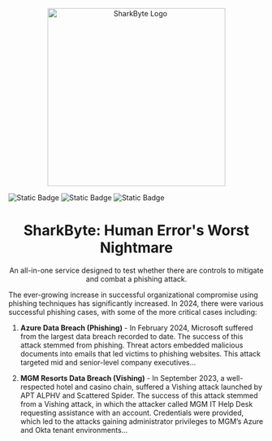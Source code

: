 <p align="center">
  <img src="https://github.com/user-attachments/assets/9510e919-84f0-471b-998b-47c7b8d199ff" width="350" alt="SharkByte Logo">
</p>

![Static Badge](https://img.shields.io/badge/Release_Date-April_2024-Blue?color=blue) ![Static Badge](https://img.shields.io/badge/Contributors-Christos_Kappos_%26_Willow_Ersil-Green?labelColor=grey&color=green) ![Static Badge](https://img.shields.io/badge/Purpose-Let's_Scrap_Phishing-Blue?color=blue)

<h1 align="center">SharkByte: Human Error's Worst Nightmare</h1>
<p align="center">
  An all-in-one service designed to test whether there are controls to mitigate and combat a phishing attack.
</p>

The ever-growing increase in successful organizational compromise using phishing techniques has significantly increased. In 2024, there were various successful phishing cases, with some of the more critical cases including:

1. **Azure Data Breach (Phishing)** - In February 2024, Microsoft suffered from the largest data breach recorded to date. The success of this attack stemmed from phishing. Threat actors embedded malicious documents into emails that led victims to phishing websites. This attack targeted mid and senior-level company executives...
   
3. **MGM Resorts Data Breach (Vishing)** -  In September 2023, a well-respected hotel and casino chain, suffered a Vishing attack launched by APT ALPHV and Scattered Spider. The success of this attack stemmed from a Vishing attack, in which the attacker called MGM IT Help Desk requesting assistance with an account. Credentials were provided, which led to the attacks gaining administrator privileges to MGM’s Azure and Okta tenant environments... 

